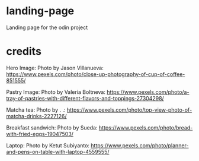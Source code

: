 # landing-page
Landing page for the odin project

# credits
Hero Image: Photo by Jason Villanueva: https://www.pexels.com/photo/close-up-photography-of-cup-of-coffee-851555/

Pastry Image: Photo by Valeria Boltneva: https://www.pexels.com/photo/a-tray-of-pastries-with-different-flavors-and-toppings-27304298/

Matcha tea: Photo by . .: https://www.pexels.com/photo/top-view-photo-of-matcha-drinks-2227126/

Breakfast sandwich: Photo by Sueda: https://www.pexels.com/photo/bread-with-fried-eggs-19047503/

Laptop: Photo by Ketut Subiyanto: https://www.pexels.com/photo/planner-and-pens-on-table-with-laptop-4559555/
